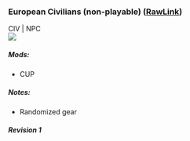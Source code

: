 ### European Civilians (non-playable)  ([RawLink](https://raw.githubusercontent.com/reptiloids/Gear_Kits_Collection/master/Civilians/European%20Civilians/Kits%20European%20Civilians.sqf))
CIV | NPC
<br />
<img src="https://github.com/reptiloids/Gear_Kits_Collection/raw/master/Civilians/European%20Civilians/Overview.jpg" />

##### Mods:
- CUP

##### Notes:
- Randomized gear

##### Revision 1
